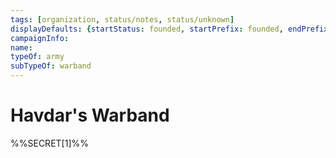 ```yaml
---
tags: [organization, status/notes, status/unknown]
displayDefaults: {startStatus: founded, startPrefix: founded, endPrefix: disbanded, endStatus: disbanded}
campaignInfo:
name:
typeOf: army
subTypeOf: warband
---
```

# Havdar's Warband

%%SECRET[1]%%